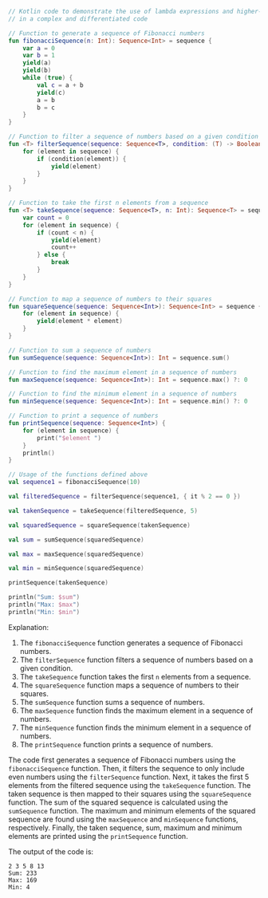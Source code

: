 ```kotlin
// Kotlin code to demonstrate the use of lambda expressions and higher-order functions
// in a complex and differentiated code

// Function to generate a sequence of Fibonacci numbers
fun fibonacciSequence(n: Int): Sequence<Int> = sequence {
    var a = 0
    var b = 1
    yield(a)
    yield(b)
    while (true) {
        val c = a + b
        yield(c)
        a = b
        b = c
    }
}

// Function to filter a sequence of numbers based on a given condition
fun <T> filterSequence(sequence: Sequence<T>, condition: (T) -> Boolean): Sequence<T> = sequence {
    for (element in sequence) {
        if (condition(element)) {
            yield(element)
        }
    }
}

// Function to take the first n elements from a sequence
fun <T> takeSequence(sequence: Sequence<T>, n: Int): Sequence<T> = sequence {
    var count = 0
    for (element in sequence) {
        if (count < n) {
            yield(element)
            count++
        } else {
            break
        }
    }
}

// Function to map a sequence of numbers to their squares
fun squareSequence(sequence: Sequence<Int>): Sequence<Int> = sequence {
    for (element in sequence) {
        yield(element * element)
    }
}

// Function to sum a sequence of numbers
fun sumSequence(sequence: Sequence<Int>): Int = sequence.sum()

// Function to find the maximum element in a sequence of numbers
fun maxSequence(sequence: Sequence<Int>): Int = sequence.max() ?: 0

// Function to find the minimum element in a sequence of numbers
fun minSequence(sequence: Sequence<Int>): Int = sequence.min() ?: 0

// Function to print a sequence of numbers
fun printSequence(sequence: Sequence<Int>) {
    for (element in sequence) {
        print("$element ")
    }
    println()
}

// Usage of the functions defined above
val sequence1 = fibonacciSequence(10)

val filteredSequence = filterSequence(sequence1, { it % 2 == 0 })

val takenSequence = takeSequence(filteredSequence, 5)

val squaredSequence = squareSequence(takenSequence)

val sum = sumSequence(squaredSequence)

val max = maxSequence(squaredSequence)

val min = minSequence(squaredSequence)

printSequence(takenSequence)

println("Sum: $sum")
println("Max: $max")
println("Min: $min")
```

Explanation:

1. The `fibonacciSequence` function generates a sequence of Fibonacci numbers.
2. The `filterSequence` function filters a sequence of numbers based on a given condition.
3. The `takeSequence` function takes the first `n` elements from a sequence.
4. The `squareSequence` function maps a sequence of numbers to their squares.
5. The `sumSequence` function sums a sequence of numbers.
6. The `maxSequence` function finds the maximum element in a sequence of numbers.
7. The `minSequence` function finds the minimum element in a sequence of numbers.
8. The `printSequence` function prints a sequence of numbers.

The code first generates a sequence of Fibonacci numbers using the `fibonacciSequence` function. Then, it filters the sequence to only include even numbers using the `filterSequence` function. Next, it takes the first 5 elements from the filtered sequence using the `takeSequence` function. The taken sequence is then mapped to their squares using the `squareSequence` function. The sum of the squared sequence is calculated using the `sumSequence` function. The maximum and minimum elements of the squared sequence are found using the `maxSequence` and `minSequence` functions, respectively. Finally, the taken sequence, sum, maximum and minimum elements are printed using the `printSequence` function.

The output of the code is:

```
2 3 5 8 13
Sum: 233
Max: 169
Min: 4
```